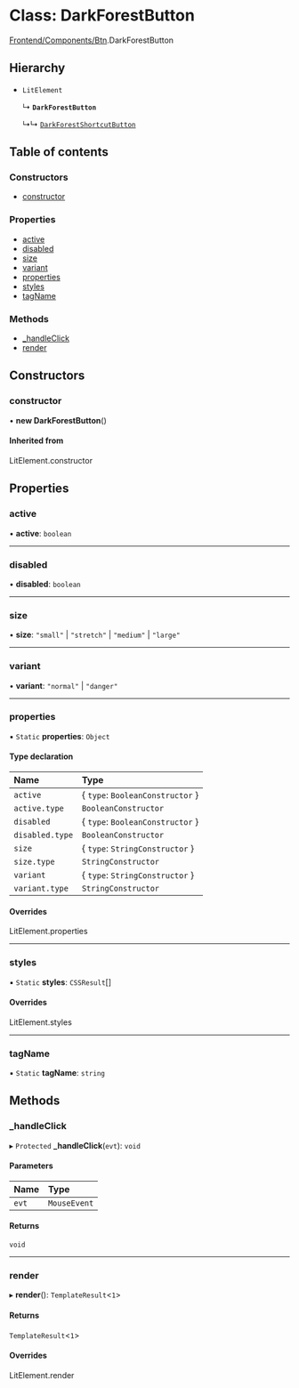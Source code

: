 # Class: DarkForestButton

[Frontend/Components/Btn](../modules/Frontend_Components_Btn.md).DarkForestButton

## Hierarchy

- `LitElement`

  ↳ **`DarkForestButton`**

  ↳↳ [`DarkForestShortcutButton`](Frontend_Components_Btn.DarkForestShortcutButton.md)

## Table of contents

### Constructors

- [constructor](Frontend_Components_Btn.DarkForestButton.md#constructor)

### Properties

- [active](Frontend_Components_Btn.DarkForestButton.md#active)
- [disabled](Frontend_Components_Btn.DarkForestButton.md#disabled)
- [size](Frontend_Components_Btn.DarkForestButton.md#size)
- [variant](Frontend_Components_Btn.DarkForestButton.md#variant)
- [properties](Frontend_Components_Btn.DarkForestButton.md#properties)
- [styles](Frontend_Components_Btn.DarkForestButton.md#styles)
- [tagName](Frontend_Components_Btn.DarkForestButton.md#tagname)

### Methods

- [\_handleClick](Frontend_Components_Btn.DarkForestButton.md#_handleclick)
- [render](Frontend_Components_Btn.DarkForestButton.md#render)

## Constructors

### constructor

• **new DarkForestButton**()

#### Inherited from

LitElement.constructor

## Properties

### active

• **active**: `boolean`

---

### disabled

• **disabled**: `boolean`

---

### size

• **size**: `"small"` \| `"stretch"` \| `"medium"` \| `"large"`

---

### variant

• **variant**: `"normal"` \| `"danger"`

---

### properties

▪ `Static` **properties**: `Object`

#### Type declaration

| Name            | Type                             |
| :-------------- | :------------------------------- |
| `active`        | { `type`: `BooleanConstructor` } |
| `active.type`   | `BooleanConstructor`             |
| `disabled`      | { `type`: `BooleanConstructor` } |
| `disabled.type` | `BooleanConstructor`             |
| `size`          | { `type`: `StringConstructor` }  |
| `size.type`     | `StringConstructor`              |
| `variant`       | { `type`: `StringConstructor` }  |
| `variant.type`  | `StringConstructor`              |

#### Overrides

LitElement.properties

---

### styles

▪ `Static` **styles**: `CSSResult`[]

#### Overrides

LitElement.styles

---

### tagName

▪ `Static` **tagName**: `string`

## Methods

### \_handleClick

▸ `Protected` **\_handleClick**(`evt`): `void`

#### Parameters

| Name  | Type         |
| :---- | :----------- |
| `evt` | `MouseEvent` |

#### Returns

`void`

---

### render

▸ **render**(): `TemplateResult`<`1`\>

#### Returns

`TemplateResult`<`1`\>

#### Overrides

LitElement.render
